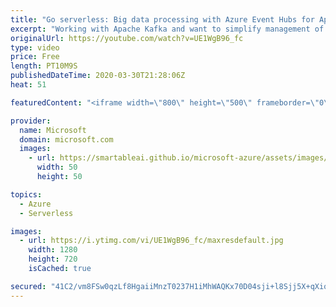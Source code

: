 ```yaml
---
title: "Go serverless: Big data processing with Azure Event Hubs for Apache Kafka | Azure Friday"
excerpt: "Working with Apache Kafka and want to simplify management of your infrastructure? Lena Hall joins Scott Hanselman to show you can keep using Apache Kafka libraries for hundreds of projects, and try Azure Event Hubs behind the scenes to focus on code instead of maintaining infrastructure.  4:44 - Demo"
originalUrl: https://youtube.com/watch?v=UE1WgB96_fc
type: video
price: Free
length: PT10M9S
publishedDateTime: 2020-03-30T21:28:06Z
heat: 51

featuredContent: "<iframe width=\"800\" height=\"500\" frameborder=\"0\" src=\"https://www.youtube.com/embed/UE1WgB96_fc\" allow=\"accelerometer; autoplay; encrypted-media; gyroscope; picture-in-picture\" allowfullscreen></iframe>"

provider:
  name: Microsoft
  domain: microsoft.com
  images:
    - url: https://smartableai.github.io/microsoft-azure/assets/images/organizations/microsoft.com-50x50.jpg
      width: 50
      height: 50

topics:
  - Azure
  - Serverless

images:
  - url: https://i.ytimg.com/vi/UE1WgB96_fc/maxresdefault.jpg
    width: 1280
    height: 720
    isCached: true

secured: "41C2/vm8FSw0qzLf8HgaiiMnzT0237H1iMhWAQKx70D04sji+l8Sjj5X+qXiomnCajBDCCEJShfGsBUReSKpfNXTBCYR2o9ox4TBlfAEfNK8yTHjWS7KDvJbs+DkXWnxgjXxhEY8qLAJK+TlFRTYU6Oq8P9LqPl/uaH0Ux9kXik3Mtp9eMwRby331TSfHpxO7wFz7ZIxPJT7n1aThOjmnnpVqaZEJHsZzUobYPkc4joZvELeOn63OPikDuNC9oqJaYH9U/6lOXtePSVowBR4JC+MRoEFtgKJjRqyqUbyBlQwdltjS9DOATYKChXFRBK7y/xA74sL96KWhj8dmDzdY8incncMGKr7L9VBOd5255MbF+Meos/1Flo9S9tyUeBNwOoX3iw3PyC1NMpsbOdubK20Hab1zBRiHrcmt8qMDcU=;NRrO4YTUx5npF/NzwCvR8A=="
---
```



